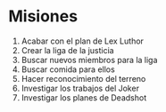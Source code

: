 # Misiones

1. Acabar con el plan de Lex Luthor
2. Crear la liga de la justicia
3. Buscar nuevos miembros para la liga
4. Buscar comida para ellos
5. Hacer reconocimiento del terreno
6. Investigar los trabajos del Joker
7. Investigar los planes de Deadshot
